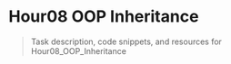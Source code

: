 # Hour08 OOP Inheritance

> Task description, code snippets, and resources for Hour08_OOP_Inheritance
